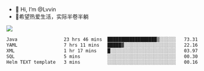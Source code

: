 - 👋 Hi, I’m @Lvvin
- 🍎希望热爱生活，实际半卷半躺
<!--
👀 I’m interested in ...
- 🌱 I’m currently learning ...
- 💞️ I’m looking to collaborate on ...
- 📫 How to reach me ...
->

<!---
Lvvin/Lvvin is a ✨ special ✨ repository because its `README.md` (this file) appears on your GitHub profile.
You can click the Preview link to take a look at your changes.

![Lvvin's GitHub stats](https://github-readme-stats.vercel.app/api?username=Lvvin&theme=default&show_icons=true&count_private=true)
--->

<a href="https://github.com/anuraghazra/github-readme-stats">
  <img align="center" src="https://github-readme-stats-lvvins-projects.vercel.app/api?username=Lvvin&theme=default&show_icons=true&count_private=true" />
</a>

<!--START_SECTION:waka-->

```txt
Java                 23 hrs 46 mins  ██████████████████▒░░░░░░   73.31 %
YAML                 7 hrs 11 mins   █████▓░░░░░░░░░░░░░░░░░░░   22.16 %
XML                  1 hr 17 mins    █░░░░░░░░░░░░░░░░░░░░░░░░   03.97 %
SQL                  5 mins          ░░░░░░░░░░░░░░░░░░░░░░░░░   00.30 %
Helm TEXT template   3 mins          ░░░░░░░░░░░░░░░░░░░░░░░░░   00.16 %
```

<!--END_SECTION:waka-->


